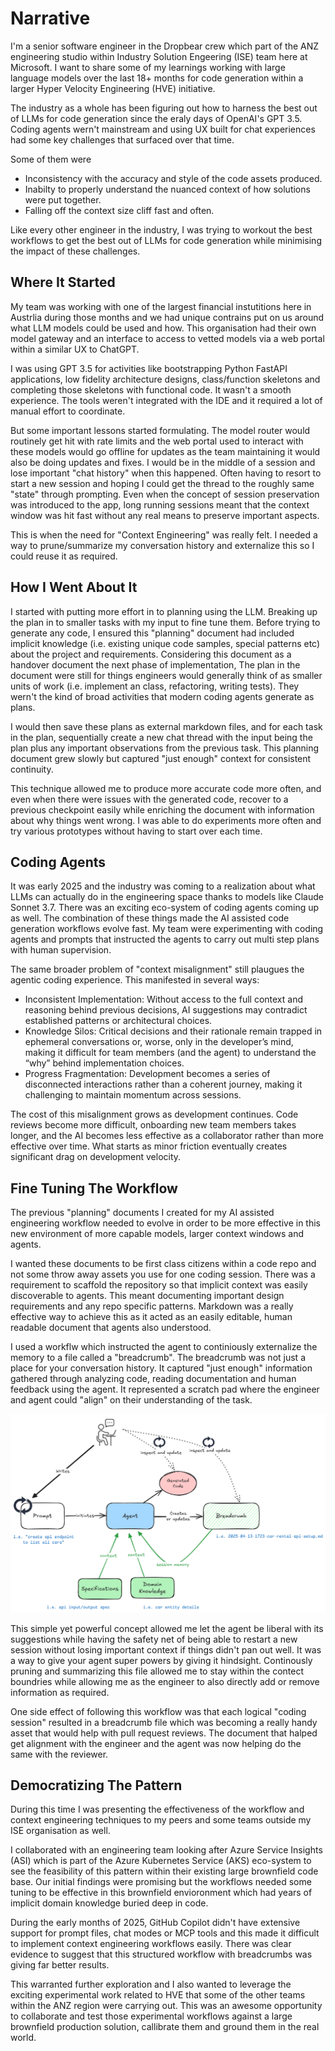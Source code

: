 # Narrative

I'm a senior software engineer in the Dropbear crew which part of the ANZ engineering studio within Industry Solution Engeering (ISE) team here at Microsoft. I want to share some of my learnings working with large language models over the last 18+ months for code generation within a larger Hyper Velocity Engineering (HVE) initiative.

The industry as a whole has been figuring out how to harness the best out of LLMs for code generation since the eraly days of OpenAI's GPT 3.5. Coding agents wern't mainstream and using UX built for chat experiences had some key challenges that surfaced over that time.

Some of them were
- Inconsistency with the accuracy and style of the code assets produced.
- Inabilty to properly understand the nuanced context of how solutions were put together.
- Falling off the context size cliff fast and often.

Like every other engineer in the industry, I was trying to workout the best workflows to get the best out of LLMs for code generation while minimising the impact of these challenges.

## Where It Started

My team was working with one of the largest financial instutitions here in Austrlia during those months and we had unique contrains put on us around what LLM models could be used and how. This organisation had their own model gateway and an interface to access to vetted models via a web portal within a similar UX to ChatGPT.

I was using GPT 3.5 for activities like bootstrapping Python FastAPI applications, low fidelity architecture designs, class/function skeletons and completing those skeletons with functional code. It wasn't a smooth experience. The tools weren't integrated with the IDE and it required a lot of manual effort to coordinate.

But some important lessons started formulating. The model router would routinely get hit with rate limits and the web portal used to interact with these models would go offline for updates as the team maintaining it would also be doing updates and fixes. I would be in the middle of a session and lose important "chat history" when this happened. Often having to resort to start a new session and hoping I could get the thread to the roughly same "state" through prompting. Even when the concept of session preservation was introduced to the app, long running sessions meant that the context window was hit fast without any real means to preserve important aspects.

This is when the need for "Context Engineering" was really felt. I needed a way to prune/summarize my conversation history and externalize this so I could reuse it as required.

## How I Went About It

I started with putting more effort in to planning using the LLM. Breaking up the plan in to smaller tasks with my input to fine tune them. Before trying to generate any code, I ensured this "planning" document had included implicit knowledge (i.e. existing unique code samples, special patterns etc) about the project and requirements. Considering this document as a handover document the next phase of implementation, The plan in the document were still for things engineers would generally think of as smaller units of work (i.e. implement an class, refactoring, writing tests). They wern't the kind of broad activities that modern coding agents generate as plans.

I would then save these plans as external markdown files, and for each task in the plan, sequentially create a new chat thread with the input being the plan plus any important observations from the previous task. This planning document grew slowly but captured "just enough" context for consistent continuity.

This technique allowed me to produce more accurate code more often, and even when there were issues with the generated code, recover to a previous checkpoint easily while enriching the document with information about why things went wrong. I was able to do experiments more often and try various prototypes without having to start over each time.

## Coding Agents

It was early 2025 and the industry was coming to a realization about what LLMs can actually do in the engineering space thanks to models like Claude Sonnet 3.7. There was an exciting eco-system of coding agents coming up as well. The combination of these things made the AI assisted code generation workflows evolve fast. My team were experimenting with coding agents and prompts that instructed the agents to carry out multi step plans with human supervision.

The same broader problem of "context misalignment" still plaugues the agentic coding experience. This manifested in several ways:

- Inconsistent Implementation: Without access to the full context and reasoning behind previous decisions, AI suggestions may contradict established patterns or architectural choices.
- Knowledge Silos: Critical decisions and their rationale remain trapped in ephemeral conversations or, worse, only in the developer’s mind, making it difficult for team members (and the agent) to understand the “why” behind implementation choices.
- Progress Fragmentation: Development becomes a series of disconnected interactions rather than a coherent journey, making it challenging to maintain momentum across sessions.

The cost of this misalignment grows as development continues. Code reviews become more difficult, onboarding new team members takes longer, and the AI becomes less effective as a collaborator rather than more effective over time. What starts as minor friction eventually creates significant drag on development velocity.

## Fine Tuning The Workflow

The previous "planning" documents I created for my AI assisted engineering workflow needed to evolve in order to be more effective in this new environment of more capable models, larger context windows and agents.

I wanted these documents to be first class citizens within a code repo and not some throw away assets you use for one coding session. There was a requirement to scaffold the repository so that implicit context was easily discoverable to agents. This meant documenting important design requirements and any repo specific patterns. Markdown was a really effective way to achieve this as it acted as an easily editable, human readable document that agents also understood.

I used a workflw which instructed the agent to continiously externalize the memory to a file called a "breadcrumb". The breadcrumb was not just a place for your conversation history. It captured "just enough" information gathered through analyzing code, reading documentation and human feedback using the agent. It represented a scratch pad where the engineer and agent could "align" on their understanding of the task.

![workflow](workflow.png)

This simple yet powerful concept allowed me let the agent be liberal with its suggestions while having the safety net of being able to restart a new session without losing important context if things didn't pan out well. It was a way to give your agent super powers by giving it hindsight. Continously pruning and summarizing this file allowed me to stay within the contect boundries while allowing me as the engineer to also directly add or remove information as required.

One side effect of following this workflow was that each logical "coding session" resulted in a breadcrumb file which was becoming a really handy asset that would help with pull request reviews. The document that halped get alignment with the engineer and the agent was now helping do the same with the reviewer.

## Democratizing The Pattern

During this time I was presenting the effectiveness of the workflow and context engineering techniques to my peers and some teams outside my ISE organisation as well.

I collaborated with an engineering team looking after Azure Service Insights (ASI) which is part of the Azure Kubernetes Service (AKS) eco-system to see the feasibility of this pattern within their existing large brownfield code base. Our initial findings were promising but the workflows needed some tuning to be effective in this brownfield envioronment which had years of implicit domain knowledge buried deep in code.

During the early months of 2025, GitHub Copilot didn't have extensive support for prompt files, chat modes or MCP tools and this made it difficult to implement context engineering workflows easily. There was clear evidence to suggest that this structured workflow with breadcrumbs was giving far better results.

This warranted further exploration and I also wanted to leverage the exciting experimental work related to HVE that some of the other teams within the ANZ region were carrying out. This was an awesome opportunity to collaborate and test those experimental workflows against a large brownfield production solution, callibrate them and ground them in the real world.

